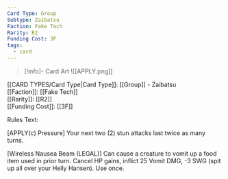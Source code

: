 ```yaml
---
Card Type: Group
Subtype: Zaibatsu
Faction: Fake Tech
Rarity: R2
Funding Cost: 3F
tags:
  - card
---
```

> [!info]- Card Art
> ![[APPLY.png]]

[[CARD TYPES/Card Type|Card Type]]: [[Group]] - Zaibatsu  
[[Faction]]: [[Fake Tech]]  
[[Rarity]]: [[R2]]  
[[Funding Cost]]: [[3F]]  

Rules Text:  

[APPLY(c) Pressure] Your next two (2) stun attacks last twice as many turns.  

[Wireless Nausea Beam (LEGAL)] Can cause a creature to vomit up a food item used in prior turn. Cancel HP gains, inflict 25 Vomit DMG, -3 SWG (spit up all over your Helly Hansen). Use once.  